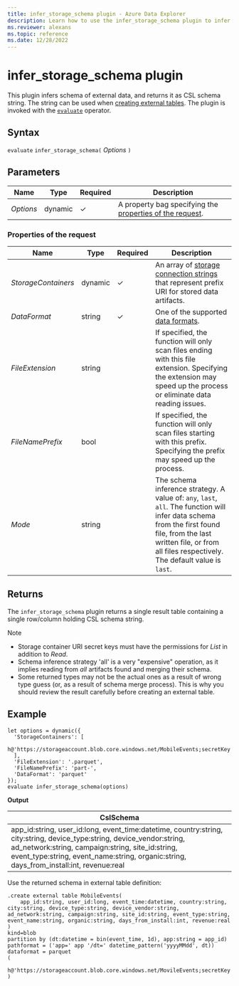 ```yaml
---
title: infer_storage_schema plugin - Azure Data Explorer
description: Learn how to use the infer_storage_schema plugin to infer the schema of external data. 
ms.reviewer: alexans
ms.topic: reference
ms.date: 12/28/2022
---
```

# infer_storage_schema plugin

This plugin infers schema of external data, and returns it as CSL schema string. The string can be used when [creating external tables](../management/external-tables-azurestorage-azuredatalake.md#create-or-alter-external-table). The plugin is invoked with the [`evaluate`](evaluateoperator.md) operator.

## Syntax

`evaluate` `infer_storage_schema(` *Options* `)`

## Parameters

| Name | Type | Required | Description |
|--|--|--|--|
| *Options* | dynamic | &check; |A property bag specifying the [properties of the request](#properties-of-the-request).|

### Properties of the request

| Name | Type | Required | Description |
|--|--|--|--|
|*StorageContainers*| dynamic |&check;|An array of [storage connection strings](../api/connection-strings/storage-connection-strings.md) that represent prefix URI for stored data artifacts.|
|*DataFormat*|string|&check;|One of the supported [data formats](../../ingestion-supported-formats.md).|
|*FileExtension*|string||If specified, the function will only scan files ending with this file extension. Specifying the extension may speed up the process or eliminate data reading issues.|
|*FileNamePrefix*|bool||If specified, the function will only scan files starting with this prefix. Specifying the prefix may speed up the process.|
|*Mode*|string||The schema inference strategy. A value of: `any`, `last`, `all`. The function will infer data schema from the first found file, from the last written file, or from all files respectively. The default value is `last`.|

## Returns

The `infer_storage_schema` plugin returns a single result table containing a single row/column holding CSL schema string.

> [!NOTE]
>
> * Storage container URI secret keys must have the permissions for *List* in addition to *Read*.
> * Schema inference strategy 'all' is a very "expensive" operation, as it implies reading from *all* artifacts found and merging their schema.
> * Some returned types may not be the actual ones as a result of wrong type guess (or, as a result of schema merge process). This is why you should review the result carefully before creating an external table.

## Example

```kusto
let options = dynamic({
  'StorageContainers': [
    h@'https://storageaccount.blob.core.windows.net/MobileEvents;secretKey'
  ],
  'FileExtension': '.parquet',
  'FileNamePrefix': 'part-',
  'DataFormat': 'parquet'
});
evaluate infer_storage_schema(options)
```

**Output**

|CslSchema|
|---|
|app_id:string, user_id:long, event_time:datetime, country:string, city:string, device_type:string, device_vendor:string, ad_network:string, campaign:string, site_id:string, event_type:string, event_name:string, organic:string, days_from_install:int, revenue:real|

Use the returned schema in external table definition:

```kusto
.create external table MobileEvents(
    app_id:string, user_id:long, event_time:datetime, country:string, city:string, device_type:string, device_vendor:string, ad_network:string, campaign:string, site_id:string, event_type:string, event_name:string, organic:string, days_from_install:int, revenue:real
)
kind=blob
partition by (dt:datetime = bin(event_time, 1d), app:string = app_id)
pathformat = ('app=' app '/dt=' datetime_pattern('yyyyMMdd', dt))
dataformat = parquet
(
    h@'https://storageaccount.blob.core.windows.net/MovileEvents;secretKey'
)
```
